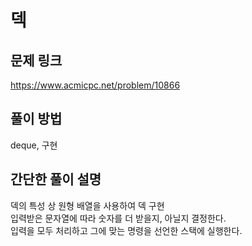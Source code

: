 # 덱

## 문제 링크
https://www.acmicpc.net/problem/10866

## 풀이 방법
deque, 구현

## 간단한 풀이 설명
덱의 특성 상 원형 배열을 사용하여 덱 구현 <br>
입력받은 문자열에 따라 숫자를 더 받을지, 아닐지 결정한다. <br>
입력을 모두 처리하고 그에 맞는 명령을 선언한 스택에 실행한다. <br>
